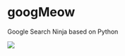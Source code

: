 # googMeow
Google Search Ninja based on Python

![](15095536_1296934923692133_9007341121365574386_n.jpg)